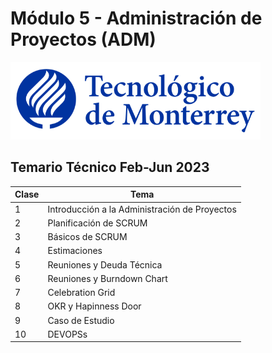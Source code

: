 
# Módulo 5 - Administración de Proyectos (ADM)

![Tec de Monterrey](/images/logotecmty.png)

## Temario Técnico Feb-Jun 2023
| Clase | Tema        |
| ----- | ----------- |
|   1   | Introducción a la Administración de Proyectos |
|   2   | Planificación de SCRUM |
|   3   | Básicos de SCRUM |
|   4   | Estimaciones |
|   5   | Reuniones y Deuda Técnica |
|   6   | Reuniones y Burndown Chart |
|   7   | Celebration Grid |
|   8   | OKR y Hapinness Door |
|   9   | Caso de Estudio |
|   10  | DEVOPSs |